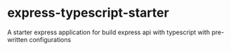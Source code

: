 # express-typescript-starter

A starter express application for build express api with typescript with pre-written configurations
